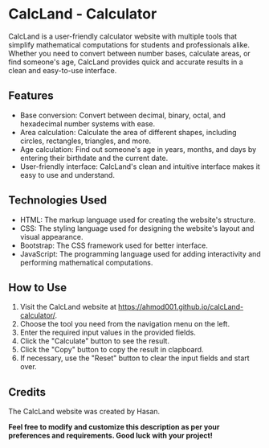 # CalcLand - Calculator

CalcLand is a user-friendly calculator website with multiple tools that simplify mathematical computations for students and professionals alike. Whether you need to convert between number bases, calculate areas, or find someone's age, CalcLand provides quick and accurate results in a clean and easy-to-use interface.

## Features

* Base conversion: Convert between decimal, binary, octal, and hexadecimal number systems with ease.
* Area calculation: Calculate the area of different shapes, including circles, rectangles, triangles, and more.
* Age calculation: Find out someone's age in years, months, and days by entering their birthdate and the current date.
* User-friendly interface: CalcLand's clean and intuitive interface makes it easy to use and understand.

## Technologies Used

* HTML: The markup language used for creating the website's structure.
* CSS: The styling language used for designing the website's layout and visual appearance.
* Bootstrap: The CSS framework used for better interface.
* JavaScript: The programming language used for adding interactivity and performing mathematical computations.

## How to Use

1. Visit the CalcLand website at  https://ahmod001.github.io/calcLand-calculator/.
2. Choose the tool you need from the navigation menu on the left.
3. Enter the required input values in the provided fields.
4. Click the "Calculate" button to see the result.
5. Click the "Copy" button to copy the result in clapboard.
6. If necessary, use the "Reset" button to clear the input fields and start over.

## Credits

The CalcLand website was created by Hasan.

**Feel free to modify and customize this description as per your preferences and requirements. Good luck with your project!**
